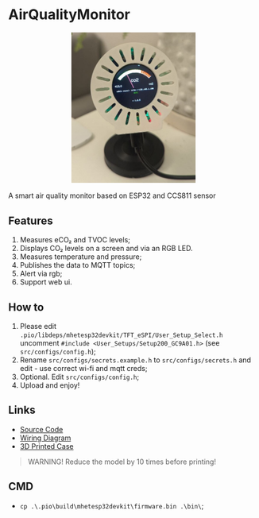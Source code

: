 # AirQualityMonitor

<p align="center">
  <img src="./docs/images/showcase.jpg" width="250" title="showcase">
</p>

A smart air quality monitor based on ESP32 and CCS811 sensor

## Features

1. Measures eCO₂ and TVOC levels;  
2. Displays CO₂ levels on a screen and via an RGB LED.
3. Measures temperature and pressure;
4. Publishes the data to MQTT topics;
5. Alert via rgb;
6. Support web ui.

## How to
1. Please edit `.pio/libdeps/mhetesp32devkit/TFT_eSPI/User_Setup_Select.h` uncomment `#include <User_Setups/Setup200_GC9A01.h>` (see `src/configs/config.h`);
2. Rename `src/configs/secrets.example.h` to `src/configs/secrets.h` and edit - use correct wi-fi and mqtt creds; 
3. Optional. Edit `src/configs/config.h`;
4. Upload and enjoy!

## Links

- [Source Code](/src/)
- [Wiring Diagram](/resources/)  
- [3D Printed Case](/resources/3dprint/)  

> WARNING! Reduce the model by 10 times before printing!

## CMD
- `cp .\.pio\build\mhetesp32devkit\firmware.bin .\bin\`;
